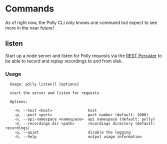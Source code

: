 # Commands

As of right now, the Polly CLI only knows one command but expect to see more
in the near future!

## listen

Start up a node server and listen for Polly requests via the
[REST Persister](persisters/rest.md) to be able to record and replay recordings
to and from disk.

### Usage

```text
  Usage: polly listen|l [options]

  start the server and listen for requests

  Options:

    -H, --host <host>                host
    -p, --port <port>                port number (default: 3000)
    -n, --api-namespace <namespace>  api namespace (default: polly)
    -d, --recordings-dir <path>      recordings directory (default: recordings)
    -q, --quiet                      disable the logging
    -h, --help                       output usage information
```
